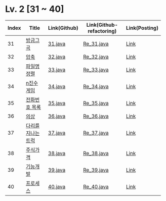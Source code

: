 # Lv. 2 \[31 ~ 40]

| Index | Title | Link(Github) | Link(Github-refactoring) | Link(Posting) |
|----|----|----|----|----|
| 31 | [방금그곡](https://school.programmers.co.kr/learn/courses/30/lessons/17683) | [31.java](https://github.com/2384320/Programmers-Algorithm/blob/main/Lv.2/31~40/31.java) | [Re_31.java](https://github.com/2384320/Programmers-Algorithm/blob/main/Lv.2/31~40/Re_31.java) | [Link](https://swift-badge-161.notion.site/Lv-2-031-eddde8ae65e74902a029896621561fd9) |
| 32 | [압축](https://school.programmers.co.kr/learn/courses/30/lessons/17684) | [32.java](https://github.com/2384320/Programmers-Algorithm/blob/main/Lv.2/31~40/32.java) | [Re_32.java](https://github.com/2384320/Programmers-Algorithm/blob/main/Lv.2/31~40/Re_32.java) | [Link](https://swift-badge-161.notion.site/Lv-2-032-c1c69ee23472413495204013def2bf59) |
| 33 | [파일명 정렬](https://school.programmers.co.kr/learn/courses/30/lessons/17686) | [33.java](https://github.com/2384320/Programmers-Algorithm/blob/main/Lv.2/31~40/33.java) | [Re_33.java](https://github.com/2384320/Programmers-Algorithm/blob/main/Lv.2/31~40/Re_33.java) | [Link](https://swift-badge-161.notion.site/Lv-2-033-755f27cb2c8a400ea17567acdcedae32) |
| 34 | [n진수 게임](https://school.programmers.co.kr/learn/courses/30/lessons/17687) | [34.java](https://github.com/2384320/Programmers-Algorithm/blob/main/Lv.2/31~40/34.java) | [Re_34.java](https://github.com/2384320/Programmers-Algorithm/blob/main/Lv.2/31~40/Re_34.java) | [Link]() |
| 35 | [전화번호 목록](https://school.programmers.co.kr/learn/courses/30/lessons/42577) | [35.java](https://github.com/2384320/Programmers-Algorithm/blob/main/Lv.2/31~40/35.java) | [Re_35.java](https://github.com/2384320/Programmers-Algorithm/blob/main/Lv.2/31~40/Re_35.java) | [Link]() |
| 36 | [의상](https://school.programmers.co.kr/learn/courses/30/lessons/42578) | [36.java](https://github.com/2384320/Programmers-Algorithm/blob/main/Lv.2/31~40/36.java) | [Re_36.java](https://github.com/2384320/Programmers-Algorithm/blob/main/Lv.2/31~40/Re_36.java) | [Link]() |
| 37 | [다리를 지나는 트럭](https://school.programmers.co.kr/learn/courses/30/lessons/42583) | [37.java](https://github.com/2384320/Programmers-Algorithm/blob/main/Lv.2/31~40/37.java) | [Re_37.java](https://github.com/2384320/Programmers-Algorithm/blob/main/Lv.2/31~40/Re_37.java) | [Link]() |
| 38 | [주식가격](https://school.programmers.co.kr/learn/courses/30/lessons/42584) | [38.java](https://github.com/2384320/Programmers-Algorithm/blob/main/Lv.2/31~40/38.java) | [Re_38.java](https://github.com/2384320/Programmers-Algorithm/blob/main/Lv.2/31~40/Re_38.java) | [Link]() |
| 39 | [기능개발](https://school.programmers.co.kr/learn/courses/30/lessons/42586) | [39.java](https://github.com/2384320/Programmers-Algorithm/blob/main/Lv.2/31~40/39.java) | [Re_39.java](https://github.com/2384320/Programmers-Algorithm/blob/main/Lv.2/31~40/Re_39.java) | [Link]() |
| 40 | [프로세스](https://school.programmers.co.kr/learn/courses/30/lessons/42587) | [40.java](https://github.com/2384320/Programmers-Algorithm/blob/main/Lv.2/31~40/40.java) | [Re_40.java](https://github.com/2384320/Programmers-Algorithm/blob/main/Lv.2/31~40/Re_40.java) | [Link]() |